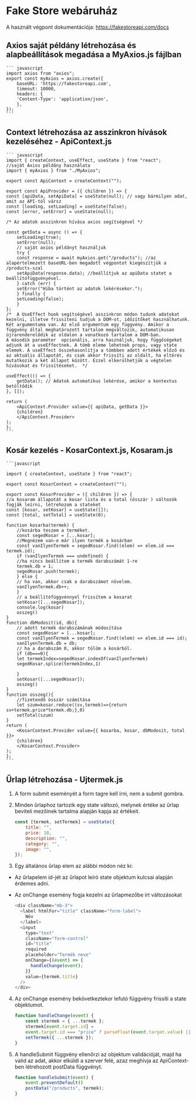 # Fake Store webáruház 

A használt végpont dokumentációja: <a href="https://fakestoreapi.com/docs">https://fakestoreapi.com/docs</a>

## Axios saját példány létrehozása és alapbeállítások megadása a MyAxios.js fájlban

    ``` javascript
    import axios from "axios";
    export const myAxios = axios.create({
        baseURL: 'https://fakestoreapi.com',
        timeout: 10000,
        headers: {
        'Content-Type': 'application/json',
        },
    });
    ```

## Context létrehozása az asszinkron hívások kezeléséhez - ApiContext.js

    ``` javascript
    import { createContext, useEffect, useState } from "react";
    //saját Axios példány használata
    import { myAxios } from "./MyAxios";

    export const ApiContext = createContext("");

    export const ApiProvider = ({ children }) => {
    const [apiData, setApiData] = useState(null); // vagy bármilyen adat, amit az API-tól vársz
    const [loading, setLoading] = useState(false);
    const [error, setError] = useState(null);

    /* Az adatok asszinkron hívása axios segítségével */

    const getData = async () => {
        setLoading(true);
        setError(null);
        // saját axios példányt használjuk
        try {
        const response = await myAxios.get("/products"); //az alapértelmezett baseURL-ben megadott végpontot kiegészítjük a /products-szal
        setApiData(response.data); //beállítjuk az apiData statet a beállítófüggvényével.
        } catch (err) {
        setError("Hiba történt az adatok lekérésekor.");
        } finally {
        setLoading(false);
        }
    };
    /*  A UseEffect hook segítségével asszinkron módon tudunk adatokat kezelni, illetve frissíteni tudjuk a DOM-ot, időzítőket használhatunk. Két argumentuma van. Az első argumentum egy függvény. Amikor a függvény által meghatározott tartalom megváltozik, automatikusan újrarenderelődik az oldalon a vonatkozó tartalom a DOM-ban. 
    A második paraméter  opcionális, arra használjuk, hogy függőségeket adjunk át a useEffectnek. A tömb eleme lehetnek props, vagy state elemek. A useEffect összehasonlítja a tömbben adott értékek előző és az aktuális állapotát, és csak akkor frissíti az oldalt, ha eltérés mutatkozik a két állapot között. Ezzel elkerülhetjük a végtelen hívásokat és frissítéseket.  */

    useEffect(() => {
        getData(); // Adatok automatikus lekérése, amikor a kontextus betöltődik
    }, []);

    return (
        <ApiContext.Provider value={{ apiData, getData }}>
        {children}
        </ApiContext.Provider>
    );
    };
    ```

## Kosár kezelés - KosarContext.js, Kosaram.js

    ```javascript

    import { createContext, useState } from "react";

    export const KosarContext = createContext("");

    export const KosarProvider = ({ children }) => {
    //a kosaram állapotát a kosar lista és a total (összár ) változók fogják leírni, létrehozom a stateket
    const [kosar, setKosar] = useState([]);
    const [total, setTotal] = useState(0);

    function kosarba(termek) {
        //kosárba teszem a terméket. 
        const segedKosar = [...kosar];
        //Megnézem van-e már ilyen termék a kosárban
        const vanIlyenTermek = segedKosar.find((elem) => elem.id === termek.id);
        if (vanIlyenTermek === undefined) {
        //ha nincs beállítom a termék darabszámát 1-re
        termek.db = 1;
        segedKosar.push(termek);
        } else {
        // ha van, akkor csak a darabszámot növelem.
        vanIlyenTermek.db++;
        }
        // a beállítófüggvénnyel frissítem a kosarat
        setKosar([...segedKosar]);
        console.log(kosar)
        osszeg()
    }
    function dbModosit(id, db){
        // adott termék darabszámának módosítása
        const segedKosar = [...kosar];
        const vanIlyenTermek = segedKosar.find((elem) => elem.id === id);    
        vanIlyenTermek.db = db;  
        // ha a darabszám 0, akkor tölöm a kosárból.   
        if (db===0){
        let termekIndex=segedKosar.indexOf(vanIlyenTermek)
        segedKosar.splice(termekIndex,1)
        
        }
        setKosar([...segedKosar]);
        osszeg()
    }
    function osszeg(){
        //fizetendő összár számítása
        let szum=kosar.reduce((sv,termek)=>{return sv+termek.price*termek.db;},0)
        setTotal(szum)
    }
    return (
        <KosarContext.Provider value={{ kosarba, kosar, dbModosit, total }}>
        {children}
        </KosarContext.Provider>
    );
    };
    ```

## Űrlap létrehozása - Ujtermek.js

1. A form submit eseményét a form tagre kell írni, nem a submit gombra.
2. Minden űrlaphoz  tartozik egy state változó, melynek értéke az űrlap beviteli mezőinek tartalma alapján kapja az értékeit. 

    ```javascript
    const [termek, setTermek] = useState({
        title: "",
        price: 10,
        description: "",
        category: "",
        image: "",
    });
    ```

3. Egy általános űrlap elem az alábbi módon néz ki: 

- Az űrlapelem id-jét az űrlapot leíró state objektum kulcsai alapján érdemes adni. 
- Az onChange esemény fogja kezelni  az űrlapmezőbe írt változásokat

    ```javascript
    <div className="mb-3">
      <label htmlFor="title" className="form-label">
        Név
      </label>
      <input
        type="text"
        className="form-control"
        id="title"
        required
        placeholder="Termék neve"
        onChange={(event) => {
          handleChange(event);
        }}
        value={termek.title}
      />
    </div>
    ```

4. Az onChange esemény bekövetkeztekor lefutó függvény frissíti a state objektumot.

    ```javascript
    function handleChange(event) {
        const stermek = { ...termek };
        stermek[event.target.id] =
        event.target.id === "price" ? parseFloat(event.target.value) || 0 : event.target.value;
        setTermek({ ...stermek });
    }
    ```

5. A handleSubmit függvény ellenőrzi az objektum validációját, majd ha valid az adat, akkor elküldi a szerver felé, azaz meghívja az ApiContext-ben létrehozott postData függvényt. 

    ```javascript
    function handleSubmit(event) {
        event.preventDefault() 
        postData("/products", termek);
    }
    ```